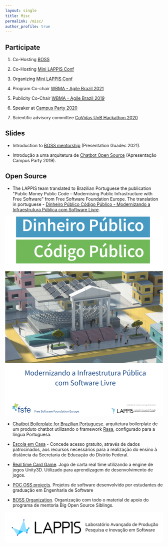 ```yaml
---
layout: single
title: Misc
permalink: /misc/
author_profile: true
---
```


## Participate

1. Co-Hosting [BOSS](https://www.youtube.com/c/BigOpenSourceSibling)
1. Co-Hosting [Mini LAPPIS Conf](https://youtu.be/zynynEynpk8)
1. Organizing  [Mini LAPPIS Conf](https://github.com/lappis-unb/MiniLappisConf)
1. Program Co-chair [WBMA - Agile Brazil 2021](http://www.agilebrazil.com/2021/wbma) 
1. Publicity Co-Chair  [WBMA - Agile Brazil 2019](http://www.agilebrazil.com/2019/docs/en/wbma/) 
1. Speaker at [Campus Party 2020](https://youtu.be/MlGYHl3Iyyg)

1. Scientific advisory committee [CoVidas UnB Hackathon 2020](https://covidas-unb.github.io/InfoGerais/)

## Slides

- Introduction to [BOSS mentorship](https://docs.google.com/presentation/d/1bAOZ0gLjEIwOLhkRhakvaXG1_FP4fGuHYMVhEc72w7M/edit?usp=sharing) (Presentation Guadec 2021).

- Introdução a uma arquitetura de [Chatbot Open Source](https://docs.google.com/presentation/d/1c0bLbdfj8ztAvIQz3MNYSp0I6zjUhQDO4k3aqQianEU/edit?usp=sharing) (Apresentação Campus Party 2019).

## Open Source

- The LAPPIS team translated to Brazilian Portuguese the publication  "Public Money Public Code – Modernising Public Infrastructure with Free Software"
from Free Software Foundation Europe.
The translation in portuguese - [Dinheiro Público Código Público - Modernizando a Infraestrutura Pública com Software Livre](https://download.fsfe.org/campaigns/pmpc/PMPC-Modernising-with-Free-Software.pt_br.pdf).

![Dinheiro Público Código Publico - Modernizando a Infraestrutura Pública com Software Livre](/images/publico.png)

- [Chatbot Boilerplate for Brazilian Portuguese](https://github.com/lappis-unb/rasa-ptbr-boilerplate). arquitetura boilerplate de um produto chatbot utilizando o framework [Rasa](www.rasa.com), configurado para a língua Portuguesa.

- [Escola em Casa](https://github.com/Escola-em-Casa) - Concede acesso gratuito, através de dados patrocinados, aos recursos necessários para a realização do ensino à distância da Secretaria de Educação do Distrito Federal.

- [Real time Card Game](https://github.com/lappis-unb/realtimecardgame). Jogo de carta real time utilizando a engine de jogos Unity3D. Utilizado para aprendizagem de desenvolvimento de jogos.

- [POC OSS projects](https://github.com/fga-eps-mds). Projetos de software desenvolvido por estudantes de graduação em Engenharia de Software

- [BOSS Organization](https://github.com/BOSS-BigOpenSourceSibling/). Organização com todo o material de apoio do programa de mentoria Big Open Source Siblings.



![lappis](/images/lappis.png)